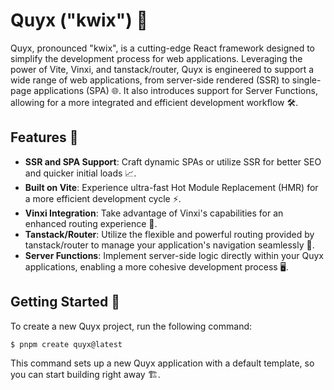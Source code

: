# Quyx ("kwix") 🚀

Quyx, pronounced "kwix", is a cutting-edge React framework designed to simplify the development process for web applications. Leveraging the power of Vite, Vinxi, and tanstack/router, Quyx is engineered to support a wide range of web applications, from server-side rendered (SSR) to single-page applications (SPA) 🌐. It also introduces support for Server Functions, allowing for a more integrated and efficient development workflow 🛠️.

## Features 🌟

- **SSR and SPA Support**: Craft dynamic SPAs or utilize SSR for better SEO and quicker initial loads 📈.
- **Built on Vite**: Experience ultra-fast Hot Module Replacement (HMR) for a more efficient development cycle ⚡.
- **Vinxi Integration**: Take advantage of Vinxi's capabilities for an enhanced routing experience 🚦.
- **Tanstack/Router**: Utilize the flexible and powerful routing provided by tanstack/router to manage your application's navigation seamlessly 🧭.
- **Server Functions**: Implement server-side logic directly within your Quyx applications, enabling a more cohesive development process 🖥️.

## Getting Started 🚀

To create a new Quyx project, run the following command:

```bash
$ pnpm create quyx@latest
```

This command sets up a new Quyx application with a default template, so you can start building right away 🏗️.